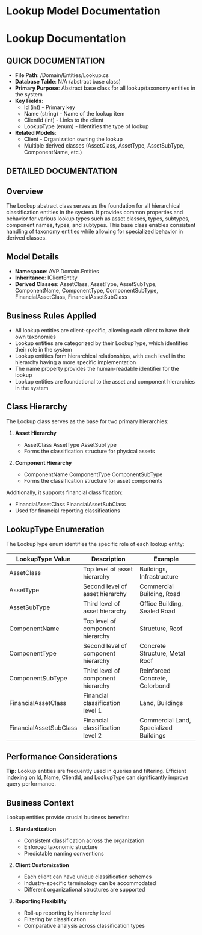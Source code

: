 # Lookup Model Documentation

#  Lookup Documentation

## QUICK DOCUMENTATION
- **File Path**: /Domain/Entities/Lookup.cs
- **Database Table**: N/A (abstract base class)
- **Primary Purpose**: Abstract base class for all lookup/taxonomy entities in the system
- **Key Fields**: 
  - Id (int) - Primary key
  - Name (string) - Name of the lookup item
  - ClientId (int) - Links to the client
  - LookupType (enum) - Identifies the type of lookup
- **Related Models**: 
  - Client - Organization owning the lookup
  - Multiple derived classes (AssetClass, AssetType, AssetSubType, ComponentName, etc.)

## DETAILED DOCUMENTATION

## Overview
The Lookup abstract class serves as the foundation for all hierarchical classification entities in the system. It provides common properties and behavior for various lookup types such as asset classes, types, subtypes, component names, types, and subtypes. This base class enables consistent handling of taxonomy entities while allowing for specialized behavior in derived classes.

## Model Details
- **Namespace**: AVP.Domain.Entities
- **Inheritance**: IClientEntity
- **Derived Classes**: AssetClass, AssetType, AssetSubType, ComponentName, ComponentType, ComponentSubType, FinancialAssetClass, FinancialAssetSubClass

## Business Rules Applied
- All lookup entities are client-specific, allowing each client to have their own taxonomies
- Lookup entities are categorized by their LookupType, which identifies their role in the system
- Lookup entities form hierarchical relationships, with each level in the hierarchy having a more specific implementation
- The name property provides the human-readable identifier for the lookup
- Lookup entities are foundational to the asset and component hierarchies in the system

## Class Hierarchy
The Lookup class serves as the base for two primary hierarchies:

1. **Asset Hierarchy**
   - AssetClass  AssetType  AssetSubType
   - Forms the classification structure for physical assets

2. **Component Hierarchy**
   - ComponentName  ComponentType  ComponentSubType
   - Forms the classification structure for asset components

Additionally, it supports financial classification:
- FinancialAssetClass  FinancialAssetSubClass
- Used for financial reporting classifications

## LookupType Enumeration
The LookupType enum identifies the specific role of each lookup entity:

| LookupType Value | Description | Example |
|------------------|-------------|---------|
| AssetClass | Top level of asset hierarchy | Buildings, Infrastructure |
| AssetType | Second level of asset hierarchy | Commercial Building, Road |
| AssetSubType | Third level of asset hierarchy | Office Building, Sealed Road |
| ComponentName | Top level of component hierarchy | Structure, Roof |
| ComponentType | Second level of component hierarchy | Concrete Structure, Metal Roof |
| ComponentSubType | Third level of component hierarchy | Reinforced Concrete, Colorbond |
| FinancialAssetClass | Financial classification level 1 | Land, Buildings |
| FinancialAssetSubClass | Financial classification level 2 | Commercial Land, Specialized Buildings |

## Performance Considerations
 **Tip:** Lookup entities are frequently used in queries and filtering. Efficient indexing on Id, Name, ClientId, and LookupType can significantly improve query performance.

## Business Context
Lookup entities provide crucial business benefits:

1. **Standardization**
   - Consistent classification across the organization
   - Enforced taxonomic structure
   - Predictable naming conventions

2. **Client Customization**
   - Each client can have unique classification schemes
   - Industry-specific terminology can be accommodated
   - Different organizational structures are supported

3. **Reporting Flexibility**
   - Roll-up reporting by hierarchy level
   - Filtering by classification
   - Comparative analysis across classification types
